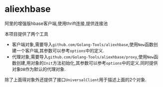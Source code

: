 # aliexhbase

阿里的增强版hbase客户端,使用thrift连接,提供连接池

本项目提供了两个工具

+ 客户端对象,需要导入`github.com/Golang-Tools/aliexhbase`,使用`New`函数创建一个客户端,其参数可以参考`options`中的定义.
+ 代理对象,需要导入`github.com/Golang-Tools/aliexhbase/proxy`,使用`New`函数创建,用对象的`Init`方法初始化,其参数可以参考`options`中的定义.同时提供对象`DB`作为默认的代理对象.

除了上面得对象外还提供了接口`UniversalClient`用于描述上面的2个对象.

